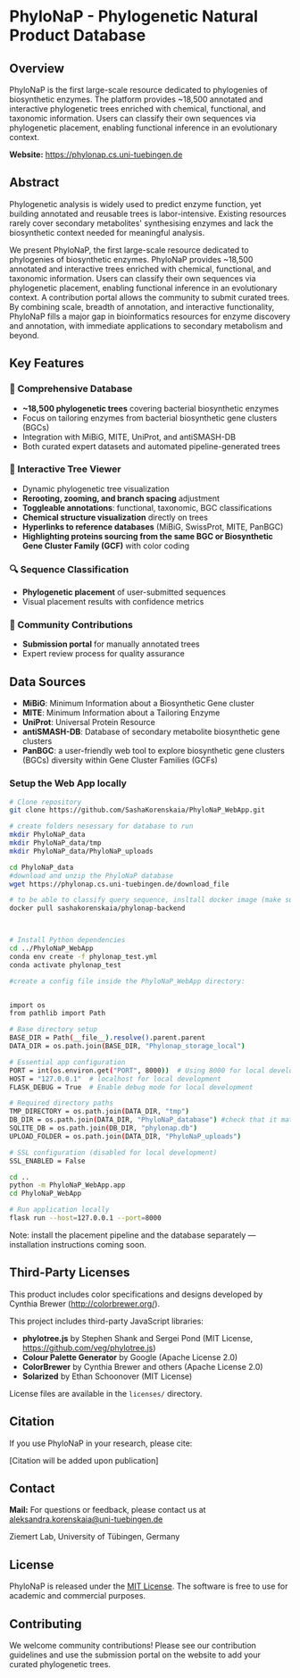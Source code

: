 # PhyloNaP - Phylogenetic Natural Product Database

## Overview

PhyloNaP is the first large-scale resource dedicated to phylogenies of biosynthetic enzymes. The platform provides ~18,500 annotated and interactive phylogenetic trees enriched with chemical, functional, and taxonomic information. Users can classify their own sequences via phylogenetic placement, enabling functional inference in an evolutionary context.

**Website:** https://phylonap.cs.uni-tuebingen.de

## Abstract

Phylogenetic analysis is widely used to predict enzyme function, yet building annotated and reusable trees is labor-intensive. Existing resources rarely cover secondary metabolites' synthesising enzymes and lack the biosynthetic context needed for meaningful analysis.

We present PhyloNaP, the first large-scale resource dedicated to phylogenies of biosynthetic enzymes. PhyloNaP provides ~18,500 annotated and interactive trees enriched with chemical, functional, and taxonomic information. Users can classify their own sequences via phylogenetic placement, enabling functional inference in an evolutionary context. A contribution portal allows the community to submit curated trees. By combining scale, breadth of annotation, and interactive functionality, PhyloNaP fills a major gap in bioinformatics resources for enzyme discovery and annotation, with immediate applications to secondary metabolism and beyond.

## Key Features

### 🧬 Comprehensive Database
- **~18,500 phylogenetic trees** covering bacterial biosynthetic enzymes
- Focus on tailoring enzymes from bacterial biosynthetic gene clusters (BGCs)
- Integration with MiBiG, MITE, UniProt, and antiSMASH-DB
- Both curated expert datasets and automated pipeline-generated trees


### 🌳 Interactive Tree Viewer
- Dynamic phylogenetic tree visualization
- **Rerooting, zooming, and branch spacing** adjustment
- **Toggleable annotations**: functional, taxonomic, BGC classifications
- **Chemical structure visualization** directly on trees
- **Hyperlinks to reference databases** (MiBiG, SwissProt, MITE, PanBGC)
- **Highlighting proteins sourcing from the same BGC or Biosynthetic Gene Cluster Family (GCF)** with color coding

### 🔍 Sequence Classification
- **Phylogenetic placement** of user-submitted sequences
- Visual placement results with confidence metrics


### 🤝 Community Contributions
- **Submission portal** for manually annotated trees
- Expert review process for quality assurance


## Data Sources

- **MiBiG**: Minimum Information about a Biosynthetic Gene cluster
- **MITE**: Minimum Information about a Tailoring Enzyme
- **UniProt**: Universal Protein Resource
- **antiSMASH-DB**: Database of secondary metabolite biosynthetic gene clusters
- **PanBGC**: a user-friendly web tool to explore biosynthetic gene clusters (BGCs) diversity within Gene Cluster Families (GCFs)


### Setup the Web App locally

```bash
# Clone repository
git clone https://github.com/SashaKorenskaia/PhyloNaP_WebApp.git

# create folders nesessary for database to run
mkdir PhyloNaP_data
mkdir PhyloNaP_data/tmp
mkdir PhyloNaP_data/PhyloNaP_uploads

cd PhyloNaP_data
#download and unzip the PhyloNaP database
wget https://phylonap.cs.uni-tuebingen.de/download_file

# to be able to classify query sequence, insltall docker image (make sure that the docker installed and ruuning)
docker pull sashakorenskaia/phylonap-backend



# Install Python dependencies
cd ../PhyloNaP_WebApp
conda env create -f phylonap_test.yml
conda activate phylonap_test

#create a config file inside the PhyloNaP_WebApp directory: 


import os
from pathlib import Path

# Base directory setup
BASE_DIR = Path(__file__).resolve().parent.parent
DATA_DIR = os.path.join(BASE_DIR, "Phylonap_storage_local")

# Essential app configuration
PORT = int(os.environ.get("PORT", 8000))  # Using 8000 for local development
HOST = "127.0.0.1"  # localhost for local development
FLASK_DEBUG = True  # Enable debug mode for local development

# Required directory paths
TMP_DIRECTORY = os.path.join(DATA_DIR, "tmp")
DB_DIR = os.path.join(DATA_DIR, "PhyloNaP_database") #check that it matches with the directory name that you downloaded!
SQLITE_DB = os.path.join(DB_DIR, "phylonap.db")
UPLOAD_FOLDER = os.path.join(DATA_DIR, "PhyloNaP_uploads")

# SSL configuration (disabled for local development)
SSL_ENABLED = False

cd ..
python -m PhyloNaP_WebApp.app
cd PhyloNaP_WebApp

# Run application locally
flask run --host=127.0.0.1 --port=8000
```


Note: install the placement pipeline and the database separately — installation instructions coming soon.

## Third-Party Licenses

This product includes color specifications and designs developed by Cynthia Brewer (http://colorbrewer.org/).

This project includes third-party JavaScript libraries:
- **phylotree.js** by Stephen Shank and Sergei Pond (MIT License, https://github.com/veg/phylotree.js)
- **Colour Palette Generator** by Google (Apache License 2.0)
- **ColorBrewer** by Cynthia Brewer and others (Apache License 2.0)
- **Solarized** by Ethan Schoonover (MIT License)


License files are available in the `licenses/` directory.

## Citation

If you use PhyloNaP in your research, please cite:

[Citation will be added upon publication]

## Contact

**Mail:** For questions or feedback, please contact us at [aleksandra.korenskaia@uni-tuebingen.de](mailto:aleksandra.korenskaia@uni-tuebingen.de)

Ziemert Lab, University of Tübingen, Germany

## License

PhyloNaP is released under the [MIT License](https://opensource.org/licenses/MIT). The software is free to use for academic and commercial purposes.

## Contributing

We welcome community contributions! Please see our contribution guidelines and use the submission portal on the website to add your curated phylogenetic trees.

